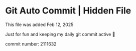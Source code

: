 # Git Auto Commit | Hidden File

This file was added Feb 12, 2025

Just for fun and keeping my daily git commit active 🤪

commit number: 2111632
